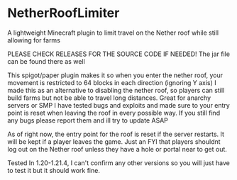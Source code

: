 # NetherRoofLimiter
A lightweight Minecraft plugin to limit travel on the Nether roof while still allowing for farms

PLEASE CHECK RELEASES FOR THE SOURCE CODE IF NEEDED! The jar file can be found there as well

This spigot/paper plugin makes it so when you enter the nether roof, your movement is restricted to 64 blocks in each direction (ignoring Y axis)
I made this as an alternative to disabling the nether roof, so players can still build farms but not be able to travel long distances. Great for anarchy servers or SMP
I have tested bugs and exploits and made sure to your entry point is reset when leaving the roof in every possible way. If you still find any bugs please report them and ill try to update ASAP

As of right now, the entry point for the roof is reset if the server restarts. It will be kept if a player leaves the game. Just an FYI that players shouldnt log out on the Nether roof unless they have a hole or portal near to get out.

Tested In 1.20-1.21.4, I can't confirm any other versions so you will just have to test it but it should work fine.

